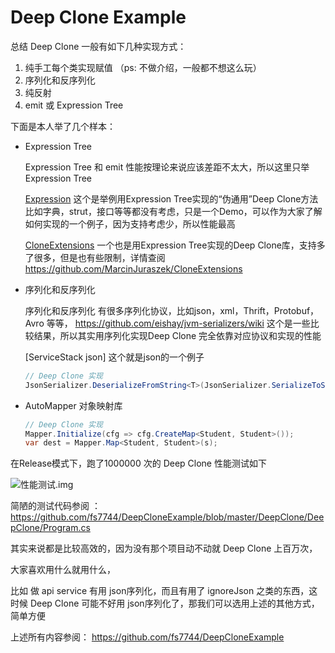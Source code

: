 # Deep Clone Example

总结 Deep Clone 一般有如下几种实现方式：

1. 纯手工每个类实现赋值           （ps: 不做介绍，一般都不想这么玩）
2. 序列化和反序列化
3. 纯反射
4. emit 或 Expression Tree

下面是本人举了几个样本：

* Expression Tree

    Expression Tree 和 emit 性能按理论来说应该差距不太大，所以这里只举 Expression Tree

    [Expression](https://github.com/fs7744/DeepCloneExample/blob/master/DeepClone/DeepClone/DeepCloneHelper.cs) 这个是举例用Expression Tree实现的“伪通用”Deep Clone方法
    比如字典，strut，接口等等都没有考虑，只是一个Demo，可以作为大家了解如何实现的一个例子，因为支持考虑少，所以性能最高

    [CloneExtensions](https://github.com/MarcinJuraszek/CloneExtensions) 一个也是用Expression Tree实现的Deep Clone库，支持多了很多，但是也有些限制，详情查阅 https://github.com/MarcinJuraszek/CloneExtensions 

* 序列化和反序列化

    序列化和反序列化 有很多序列化协议，比如json，xml，Thrift，Protobuf，Avro 等等， https://github.com/eishay/jvm-serializers/wiki 这个是一些比较结果，所以其实用序列化实现Deep Clone 完全依靠对应协议和实现的性能

    [ServiceStack json] 这个就是json的一个例子

    ``` csharp
    // Deep Clone 实现
    JsonSerializer.DeserializeFromString<T>(JsonSerializer.SerializeToString<T>(obj))
    ```

* AutoMapper 对象映射库

    ``` csharp
    // Deep Clone 实现
    Mapper.Initialize(cfg => cfg.CreateMap<Student, Student>());
    var dest = Mapper.Map<Student, Student>(s);
    ```

在Release模式下，跑了1000000 次的 Deep Clone 性能测试如下

![性能测试.img](https://raw.githubusercontent.com/fs7744/DeepCloneExample/master/img/test.png)

简陋的测试代码参阅 ：https://github.com/fs7744/DeepCloneExample/blob/master/DeepClone/DeepClone/Program.cs

其实来说都是比较高效的，因为没有那个项目动不动就 Deep Clone 上百万次，

大家喜欢用什么就用什么，

比如 做 api service 有用 json序列化，而且有用了 ignoreJson 之类的东西，这时候 Deep Clone 可能不好用 json序列化了，那我们可以选用上述的其他方式，简单方便

上述所有内容参阅： https://github.com/fs7744/DeepCloneExample